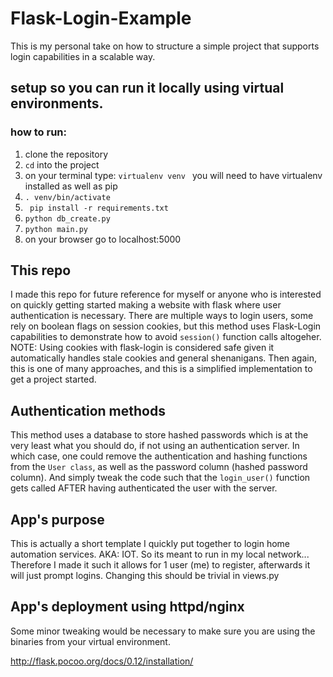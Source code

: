 # Flask-Login-Example

This is my personal take on how to structure a simple project that supports login capabilities in a scalable way.
## setup so you can run it locally using virtual environments.

###  how to run:

1. clone the repository
2. ```cd``` into the project
2. on your terminal type: ```virtualenv venv ``` you will need to have virtualenv installed as well as pip
3. ```. venv/bin/activate ```
4. ``` pip install -r requirements.txt```
5. ``` python db_create.py ```
5. ```python main.py```
6. on your browser go to localhost:5000

## This repo

I made this repo for future reference for myself or anyone who is interested on quickly getting
started making a website with flask where user authentication is necessary.
There are multiple ways to login users, some rely on boolean flags on session cookies, but this
method uses Flask-Login capabilities to demonstrate how to avoid ```session()``` function calls altogeher. NOTE: Using cookies
with flask-login is considered safe given it automatically handles stale cookies and general
shenanigans. Then again, this is one of many approaches, and this is a simplified implementation to get
a project started.

## Authentication methods

This method uses a database to store hashed passwords which is at the very least what you should do, if not
using an authentication server. In which case, one could remove the authentication and hashing functions from
the ```User class```, as well as the password column (hashed password column). And simply tweak the code such that
the ```login_user()``` function gets called AFTER having authenticated the user with the server.

## App's purpose

This is actually a short template I quickly put together to login home automation services. AKA: IOT.
So its meant to run in my local network... Therefore I made it such it allows for 1 user (me) to register, afterwards
it will just prompt logins. Changing this should be trivial in views.py

## App's deployment using httpd/nginx

Some minor tweaking would be necessary to make sure you are using the binaries from your virtual environment.

http://flask.pocoo.org/docs/0.12/installation/

